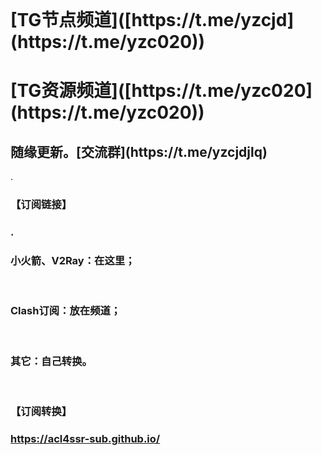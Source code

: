 </br>
<h1 strong>[TG节点频道]([https://t.me/yzcjd](https://t.me/yzc020)) </h1>
<h1 strong>[TG资源频道]([https://t.me/yzc020](https://t.me/yzc020)) </h1>

<h2 strong>随缘更新。[交流群](https://t.me/yzcjdjlq) </h2>

.

<h3>【订阅链接】<h3>
.
<h3>小火箭、V2Ray：在这里；</h3><br>

<h3>Clash订阅：放在频道；</h3><br>

<h3>其它：自己转换。</h3><br>

<h3 strong>【订阅转换】<h3>

https://acl4ssr-sub.github.io/
